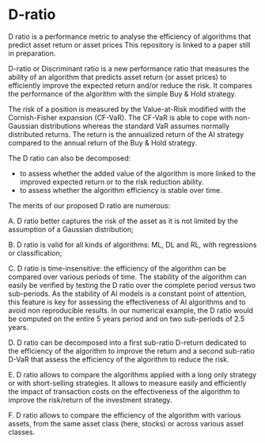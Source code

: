 # D-ratio
D ratio is a performance metric to analyse the efficiency of algorithms that predict asset return or asset prices
This repository is linked to a paper still in preparation.

D-ratio or Discriminant ratio is a new performance ratio that measures the ability of an algorithm that predicts asset return (or asset prices) to efficiently improve the expected return and/or reduce the risk.
It compares the performance of the algorithm with the simple Buy & Hold strategy.

The risk of a position is measured by the Value-at-Risk modified  with the Cornish-Fisher expansion (CF-VaR). The CF-VaR is able to cope with non-Gaussian distributions whereas the standard VaR assumes normally distributed returns.
The return is the annualized return of the AI strategy compared to the annual return of the Buy & Hold strategy.

The D ratio can also be decomposed:
- to assess whether the added value of the algorithm is more linked to the improved expected return or to the risk reduction ability.
- to assess whether the algorithm efficiency is stable over time.

The merits of our proposed D ratio are numerous:

A.	D ratio better captures the risk of the asset as it is not limited by the assumption of a Gaussian distribution;

B.	D ratio is valid for all kinds of algorithms: ML, DL and RL, with regressions or classification;

C.	D ratio is time-insensitive: the efficiency of the algorithm can be compared over various periods of time. The stability of the algorithm can easily be verified by testing the     D ratio over the complete period versus two sub-periods. 
    As the stability of AI models is a constant point of attention, this feature is key for assessing the effectiveness of AI algorithms and to avoid non reproducible results. In    our numerical example, the D ratio would be computed on the entire 5 years period and on two sub-periods of 2.5 years.

D.	D ratio can be decomposed into a first sub-ratio D-return dedicated to the efficiency of the algorithm to improve the return and a second sub-ratio D-VaR that assess the       efficiency of the algorithm to reduce the risk.

E.	D ratio allows to compare the algorithms applied with a long only strategy or with short-selling strategies. It allows to measure easily and efficiently the impact of  transaction costs on the effectiveness of the algorithm to improve the risk/return of the investment strategy.

F.	D ratio allows to compare the efficiency of the algorithm with various assets, from the same asset class (here, stocks) or across various asset classes.
